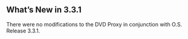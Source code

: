 ## What’s New in 3.3.1

There were no modifications to the DVD Proxy in conjunction with O.S. Release 3.3.1.